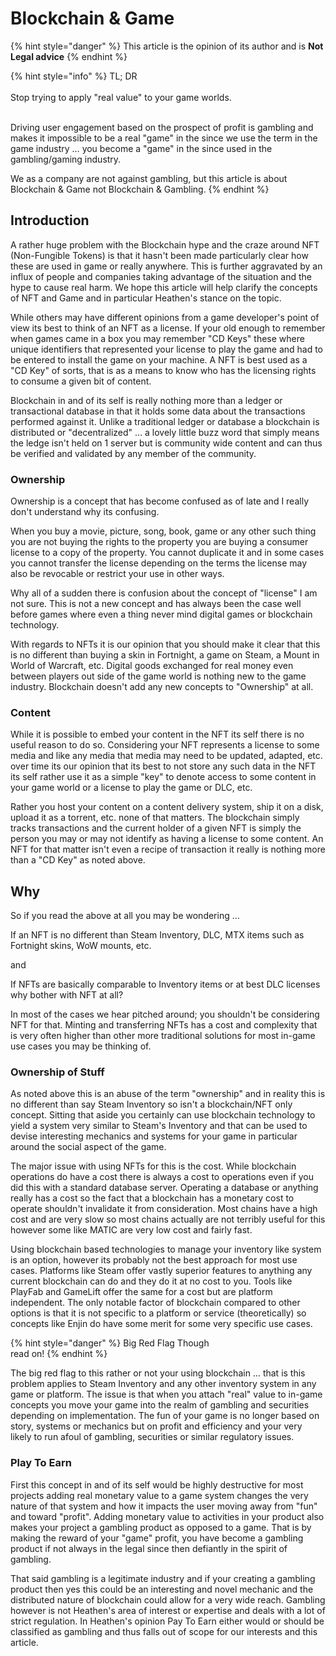 # Blockchain & Game

{% hint style="danger" %}
This article is the opinion of its author and is **Not Legal advice**
{% endhint %}

{% hint style="info" %}
TL; DR\
\
Stop trying to apply "real value" to your game worlds.

\
Driving user engagement based on the prospect of profit is gambling and makes it impossible to be a real "game" in the since we use the term in the game industry … you become a "game" in the since used in the gambling/gaming industry.

&#x20;

We as a company are not against gambling, but this article is about Blockchain & Game not Blockchain & Gambling.
{% endhint %}

## Introduction

A rather huge problem with the Blockchain hype and the craze around NFT (Non-Fungible Tokens) is that it hasn't been made particularly clear how these are used in game or really anywhere. This is further aggravated by an influx of people and companies taking advantage of the situation and the hype to cause real harm. We hope this article will help clarify the concepts of NFT and Game and in particular Heathen's stance on the topic.

While others may have different opinions from a game developer's point of view its best to think of an NFT as a license. If your old enough to remember when games came in a box you may remember "CD Keys" these where unique identifiers that represented your license to play the game and had to be entered to install the game on your machine. A NFT is best used as a "CD Key" of sorts, that is as a means to know who has the licensing rights to consume a given bit of content.

Blockchain in and of its self is really nothing more than a ledger or transactional database in that it holds some data about the transactions performed against it. Unlike a traditional ledger or database a blockchain is distributed or "decentralized" … a lovely little buzz word that simply means the ledge isn't held on 1 server but is community wide content and can thus be verified and validated by any member of the community.

### Ownership

Ownership is a concept that has become confused as of late and I really don't understand why its confusing.

When you buy a movie, picture, song, book, game or any other such thing you are not buying the rights to the property you are buying a consumer license to a copy of the property. You cannot duplicate it and in some cases you cannot transfer the license depending on the terms the license may also be revocable or restrict your use in other ways.&#x20;

Why all of a sudden there is confusion about the concept of "license" I am not sure. This is not a new concept and has always been the case well before games where even a thing never mind digital games or blockchain technology.

With regards to NFTs it is our opinion that you should make it clear that this is no different than buying a skin in Fortnight, a game on Steam, a Mount in World of Warcraft, etc. Digital goods exchanged for real money even between players out side of the game world is nothing new to the game industry. Blockchain doesn't add any new concepts to "Ownership" at all.

### Content

While it is possible to embed your content in the NFT its self there is no useful reason to do so. Considering your NFT represents a license to some media and like any media that media may need to be updated, adapted, etc. over time its our opinion that its best to not store any such data in the NFT its self rather use it as a simple "key" to denote access to some content in your game world or a license to play the game or DLC, etc.

Rather you host your content on a content delivery system, ship it on a disk, upload it as a torrent, etc. none of that matters. The blockchain simply tracks transactions and the current holder of a given NFT is simply the person you may or may not identify as having a license to some content. An NFT for that matter isn't even a recipe of transaction it really is nothing more than a "CD Key" as noted above.

## Why

So if you read the above at all you may be wondering …

If an NFT is no different than Steam Inventory, DLC, MTX items such as Fortnight skins, WoW mounts, etc.&#x20;

and

If NFTs are basically comparable to Inventory items or at best DLC licenses why bother with NFT at all?

In most of the cases we hear pitched around; you shouldn't be considering NFT for that. Minting and transferring NFTs has a cost and complexity that is very often higher than other more traditional solutions for most in-game use cases you may be thinking of.

### Ownership of Stuff

As noted above this is an abuse of the term "ownership" and in reality this is no different than say Steam Inventory so isn't a blockchain/NFT only concept. Sitting that aside you certainly can use blockchain technology to yield a system very similar to Steam's Inventory and that can be used to devise interesting mechanics and systems for your game in particular around the social aspect of the game.

The major issue with using NFTs for this is the cost. While blockchain operations do have a cost there is always a cost to operations even if you did this with a standard database server. Operating a database or anything really has a cost so the fact that a blockchain has a monetary cost to operate shouldn't invalidate it from consideration. Most chains have a high cost and are very slow so most chains actually are not terribly useful for this however some like MATIC are very low cost and fairly fast.

Using blockchain based technologies to manage your inventory like system is an option, however its probably not the best approach for most use cases. Platforms like Steam offer vastly superior features to anything any current blockchain can do and they do it at no cost to you. Tools like PlayFab and GameLift offer the same for a cost but are platform independent. The only notable factor of blockchain compared to other options is that it is not specific to a platform or service (theoretically) so concepts like Enjin do have some merit for some very specific use cases.

{% hint style="danger" %}
Big Red Flag Though\
read on!
{% endhint %}

The big red flag to this rather or not your using blockchain … that is this problem applies to Steam Inventory and any other inventory system in any game or platform. The issue is that when you attach "real" value to in-game concepts you move your game into the realm of gambling and securities depending on implementation. The fun of your game is no longer based on story, systems or mechanics but on profit and efficiency and your very likely to run afoul of gambling, securities or similar regulatory issues.

### Play To Earn

First this concept in and of its self would be highly destructive for most projects adding real monetary value to a game system changes the very nature of that system and how it impacts the user moving away from "fun" and toward "profit". Adding monetary value to activities in your product also makes your project a gambling product as opposed to a game. That is by making the reward of your "game" profit, you have become a gambling product if not always in the legal since then defiantly in the spirit of gambling.

That said gambling is a legitimate industry and if your creating a gambling product then yes this could be an interesting and novel mechanic and the distributed nature of blockchain could allow for a very wide reach. Gambling however is not Heathen's area of interest or expertise and deals with a lot of strict regulation. In Heathen's opinion Pay To Earn either would or should be classified as gambling and thus falls out of scope for our interests and this article.
